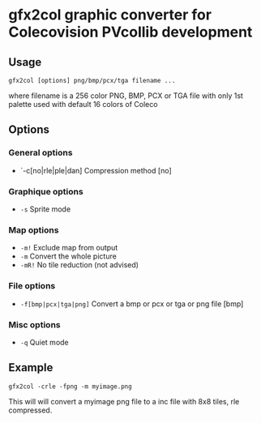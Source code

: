 
# gfx2col graphic converter for Colecovision PVcollib development

## Usage
```
gfx2col [options] png/bmp/pcx/tga filename ...  
```
where filename is a 256 color PNG, BMP, PCX or TGA file  with only 1st palette used with default 16 colors of Coleco

## Options
### General options 
- `-c[no|rle|ple|dan] Compression method [no] 
  
### Graphique options 
- `-s` Sprite mode 

### Map options
- `-m!` Exclude map from output  
- `-m` Convert the whole picture  
- `-mR!` No tile reduction (not advised)  
  
### File options
- `-f[bmp|pcx|tga|png]` Convert a bmp or pcx or tga or png file [bmp]  
  
### Misc options 
- `-q` Quiet mode  
  
## Example 
```
gfx2col -crle -fpng -m myimage.png
```
 This will will convert a myimage png file to a inc file with 8x8 tiles, rle compressed.
